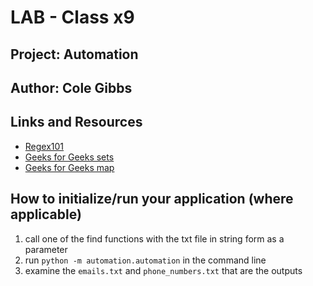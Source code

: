 # LAB - Class x9

## Project: Automation

## Author: Cole Gibbs

## Links and Resources

- [Regex101](https://regex101.com/)
- [Geeks for Geeks sets](https://www.geeksforgeeks.org/python-ways-to-remove-duplicates-from-list/)
- [Geeks for Geeks map](https://www.geeksforgeeks.org/python-map-function/)

## How to initialize/run your application (where applicable)

1. call one of the find functions with the txt file in string form as a parameter
2. run `python -m automation.automation` in the command line
3. examine the `emails.txt` and `phone_numbers.txt` that are the outputs
